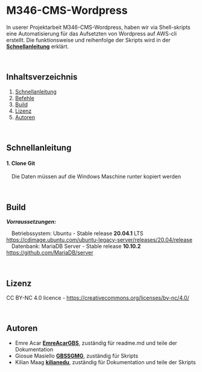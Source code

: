 # M346-CMS-Wordpress

In userer Projektarbeit M346-CMS-Wordpress, haben wir via Shell-skripts eine Automatisierung für das Aufsetzten von Wordpress auf AWS-cli erstellt. Die funktionsweise und reihenfolge der Skripts wird in der [**Schnellanleitung**](#schnellanleitung) erklärt.

<br>

## Inhaltsverzeichnis

1. [Schnellanleitung](#schnellanleitung)
2. [Befehle](#befehle)
3. [Build](#build)
4. [Lizenz](#lizenz)
5. [Autoren](#autoren) 

<br>

## Schnellanleitung


#### 1. Clone Git 

&emsp;Die Daten müssen auf die Windows Maschine runter kopiert werden



<br>

## Build

***Vorraussetzungen:***

&emsp;Betriebssystem: Ubuntu - Stable release **20.04.1** LTS https://cdimage.ubuntu.com/ubuntu-legacy-server/releases/20.04/release <br>
&emsp;Datenbank: MariaDB Server - Stable release **10.10.2** https://github.com/MariaDB/server


<br>

## Lizenz

CC BY-NC 4.0 licence - https://creativecommons.org/licenses/by-nc/4.0/


<br>

## Autoren

* Emre Acar [**EmreAcarGBS**](https://github.com/EmreAcarGBS), zuständig für readme.md und teile der Dokumentation
* Giosue Masiello [**GBSSGMG**](https://github.com/GBSSGMG), zuständig für Skripts
* Kilian Maag [**kilianedu**](https://github.com/kilianedu), zuständig für Dokumentation und teile der Skripts
